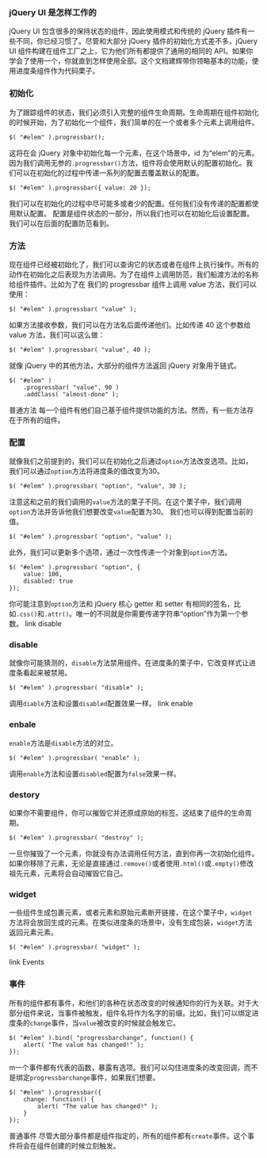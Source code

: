 ### jQuery UI 是怎样工作的
jQuery UI 包含很多的保持状态的组件，因此使用模式和传统的 jQuery 插件有一些不同，你已经习惯了。尽管和大部分 jQuery 插件的初始化方式差不多，jQuery UI 组件构建在组件工厂之上，它为他们所有都提供了通用的相同的 API。如果你学会了使用一个，你就直到怎样使用全部。这个文档建辉带你领略基本的功能，使用进度条组件作为代码栗子。

### 初始化
为了跟踪组件的状态，我们必须引入完整的组件生命周期。生命周期在组件初始化的时候开始，为了初始化一个组件，我们简单的在一个或者多个元素上调用组件。

```
$( "#elem" ).progressbar();
```
这将在会 jQuery 对象中初始化每一个元素，在这个场景中，id 为“elem”的元素。因为我们调用无参的`.progressbar()`方法，组件将会使用默认的配置初始化。我们可以在初始化的过程中传递一系列的配置去覆盖默认的配置。
```
$( "#elem" ).progressbar({ value: 20 });
```
我们可以在初始化的过程中尽可能多或者少的配置。任何我们没有传递的配置都使用默认配置。
配置是组件状态的一部分，所以我们也可以在初始化后设置配置。我们可以在后面的配置防范看到。

### 方法
现在组件已经被初始化了，我们可以查询它的状态或者在组件上执行操作。所有的动作在初始化之后表现为方法调用。为了在组件上调用防范，我们船渡方法的名称给组件插件。比如为了在 我们的 progressbar 组件上调用 value 方法，我们可以使用：

```
$( "#elem" ).progressbar( "value" );
```
如果方法接收参数，我们可以在方法名后面传递他们。比如传递 40 这个参数给 value 方法，我们可以这么做：
```
$( "#elem" ).progressbar( "value", 40 );
```
就像 jQuery 中的其他方法，大部分的组件方法返回 jQuery 对象用于链式。

```
$( "#elem" )
    .progressbar( "value", 90 )
    .addClass( "almost-done" );
```
普通方法
每一个组件有他们自己基于组件提供功能的方法。然而，有一些方法存在于所有的组件。

### 配置
就像我们之前提到的，我们可以在初始化之后通过`option`方法改变选项。比如，我们可以通过`option`方法将进度条的值改变为30。
```
$( "#elem" ).progressbar( "option", "value", 30 );
```
注意这和之前的我们调用的`value`方法的栗子不同。在这个栗子中，我们调用`option`方法并告诉他我们想要改变`value`配置为30。
我们也可以得到配置当前的值。
```
$( "#elem" ).progressbar( "option", "value" );
```
此外，我们可以更新多个选项，通过一次性传递一个对象到`option`方法。
```
$( "#elem" ).progressbar( "option", {
    value: 100,
    disabled: true
});
```
你可能注意到`option`方法和 jQuery 核心 getter 和 setter 有相同的签名，比如`.css()`和`.attr()`。唯一的不同就是你需要传递字符串“option”作为第一个参数。
link disable
### disable
就像你可能猜测的，`disable`方法禁用组件。在进度条的栗子中，它改变样式让进度条看起来被禁用。
```
$( "#elem" ).progressbar( "disable" );
```
调用`diable`方法和设置`disabled`配置效果一样。
link enable
### enbale
`enable`方法是`disable`方法的对立。
```
$( "#elem" ).progressbar( "enable" );
```
调用`enable`方法和设置`disabled`配置为`false`效果一样。

### destory
如果你不需要组件，你可以摧毁它并还原成原始的标签。这结束了组件的生命周期。
```
$( "#elem" ).progressbar( "destroy" );
```
一旦你摧毁了一个元素，你就没有办法调用任何方法，直到你再一次初始化组件。如果你移除了元素，无论是直接通过`.remove()`或者使用`.html()`或`.empty()`修改祖先元素，元素将会自动摧毁它自己。
### widget
一些组件生成包裹元素，或者元素和原始元素断开链接，在这个栗子中，`widget`方法将会放回生成的元素。在类似进度条的场景中，没有生成包装，`widget`方法返回元素元素。
```
$( "#elem" ).progressbar( "widget" );
```
link Events
### 事件
所有的组件都有事件，和他们的各种在状态改变的时候通知你的行为关联。对于大部分组件来说，当事件被触发，组件名将作为名字的前缀。比如，我们可以绑定进度条的`change`事件，当`value`被改变的时候就会触发它。

```
$( "#elem" ).bind( "progressbarchange", function() {
    alert( "The value has changed!" );
});
```
m一个事件都有代表的函数，暴露有选项。我们可以勾住进度条的改变回调，而不是绑定`progressbarchange`事件，如果我们想要。
```
$( "#elem" ).progressbar({
    change: function() {
        alert( "The value has changed!" );
    }
});
```
普通事件
尽管大部分事件都是组件指定的，所有的组件都有`create`事件。这个事件将会在组件创建的时候立刻触发。